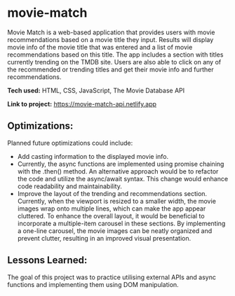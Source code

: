 # movie-match
Movie Match is a web-based application that provides users with movie recommendations based on a movie title they input. Results will display movie info of the movie title that was entered and a list of movie recommendations based on this title. The app includes a section with titles currently trending on the TMDB site. Users are also able to click on any of the recommended or trending titles and get their movie info and further recommendations.

**Tech used:** HTML, CSS, JavaScript, The Movie Database API

**Link to project:** https://movie-match-api.netlify.app

## Optimizations:
Planned future optimizations could include:
+ Add casting information to the displayed movie info.
+ Currently, the async functions are implemented using promise chaining with the .then() method. An alternative approach would be to refactor the code and utilize the async/await syntax. This change would enhance code readability and maintainability.
+ Improve the layout of the trending and recommendations section. Currently, when the viewport is resized to a smaller width, the movie images wrap onto multiple lines, which can make the app appear cluttered. To enhance the overall layout, it would be beneficial to incorporate a multiple-item carousel in these sections. By implementing a one-line carousel, the movie images can be neatly organized and prevent clutter, resulting in an improved visual presentation.

## Lessons Learned:
The goal of this project was to practice utilising external APIs and async functions and implementing them using DOM manipulation.

